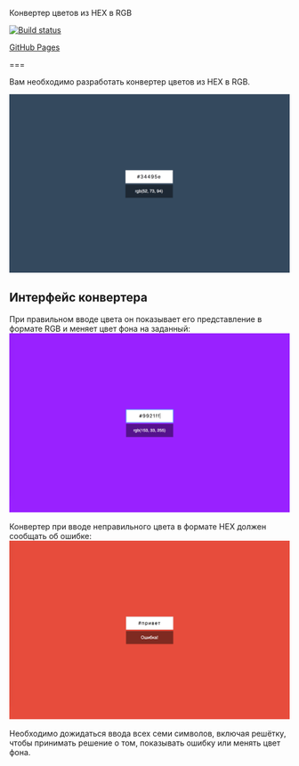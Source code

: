 Конвертер цветов из HEX в RGB

[![Build status](https://ci.appveyor.com/api/projects/status/8leq3ow4fyoja252?svg=true)](https://ci.appveyor.com/project/Silverscreened19/ra-forms-hex2rgb)

[GitHub Pages](https://silverscreened19.github.io/ra-forms-hex2rgb/)

===

Вам необходимо разработать конвертер цветов из HEX в RGB.

![Конвертер цветов](./src/assets/preview.png)

## Интерфейс конвертера

При правильном вводе цвета он показывает его представление в формате RGB и меняет цвет фона на заданный:
![Цвет](./src/assets/color.png)

Конвертер при вводе неправильного цвета в формате HEX должен сообщать об ошибке:
![Ошибка](./src/assets/error.png)

Необходимо дожидаться ввода всех семи символов, включая решётку, чтобы принимать решение о том, показывать ошибку или менять цвет фона.
